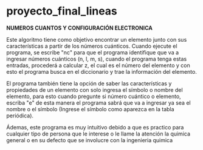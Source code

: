 # proyecto_final_lineas
**NUMEROS CUANTOS Y CONFIGURACIÓN ELECTRONICA**

Este algoritmo tiene como objetivo encontrar un elemento junto con sus características a partir de los números cuánticos. Cuando ejecute el programa, se escribe "nc" para que el programa identifique que va a ingresar números cuánticos (n, l, m, s), cuando el programa tenga estas entradas, procederá a calcular z, el cual es el número del elemento y con esto el programa busca en el diccionario y trae la información del elemento.                                                                          

El programa también tiene la opción de saber las características y propiedades de un elemento con solo ingresa el símbolo o nombre del elemento, para esto cuando pregunte si número cuántico o elemento, escriba "e" de esta manera el programa sabrá que va a ingresar ya sea el nombre o el símbolo (Ingrese el símbolo como aparezca en la tabla periódica).

Ádemas, este programa es muy intuitivo debido a que es practico para cualquier tipo de persona que le interese o le llame la atención la quimica general o en su defecto que se involucre con la ingenieria quimica
